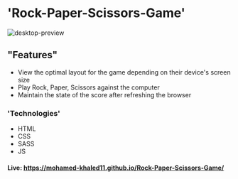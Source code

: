 # 'Rock-Paper-Scissors-Game' 
![desktop-preview](https://user-images.githubusercontent.com/83855189/197756710-67719840-9770-44de-865f-ccce9ca6c652.jpg)
## "Features"

- View the optimal layout for the game depending on their device's screen size
- Play Rock, Paper, Scissors against the computer
- Maintain the state of the score after refreshing the browser 

### 'Technologies'
- HTML
- CSS
- SASS
- JS

#### Live: https://mohamed-khaled11.github.io/Rock-Paper-Scissors-Game/
